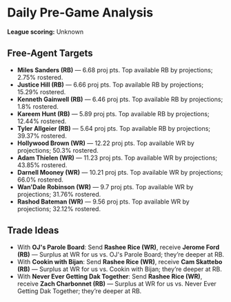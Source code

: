 # Daily Pre-Game Analysis
**League scoring:** Unknown

## Free-Agent Targets
- **Miles Sanders (RB)** — 6.68 proj pts. Top available RB by projections; 2.75% rostered.
- **Justice Hill (RB)** — 6.66 proj pts. Top available RB by projections; 15.29% rostered.
- **Kenneth Gainwell (RB)** — 6.46 proj pts. Top available RB by projections; 1.8% rostered.
- **Kareem Hunt (RB)** — 5.89 proj pts. Top available RB by projections; 12.44% rostered.
- **Tyler Allgeier (RB)** — 5.64 proj pts. Top available RB by projections; 39.37% rostered.
- **Hollywood Brown (WR)** — 12.22 proj pts. Top available WR by projections; 50.3% rostered.
- **Adam Thielen (WR)** — 11.23 proj pts. Top available WR by projections; 43.85% rostered.
- **Darnell Mooney (WR)** — 10.21 proj pts. Top available WR by projections; 66.0% rostered.
- **Wan'Dale Robinson (WR)** — 9.7 proj pts. Top available WR by projections; 31.76% rostered.
- **Rashod Bateman (WR)** — 9.56 proj pts. Top available WR by projections; 32.12% rostered.

## Trade Ideas
- With **OJ's Parole Board**: Send **Rashee Rice (WR)**, receive **Jerome Ford (RB)** — Surplus at WR for us vs. OJ's Parole Board; they’re deeper at RB.
- With **Cookin with Bijan**: Send **Rashee Rice (WR)**, receive **Cam Skattebo (RB)** — Surplus at WR for us vs. Cookin with Bijan; they’re deeper at RB.
- With **Never Ever Getting Dak Together**: Send **Rashee Rice (WR)**, receive **Zach Charbonnet (RB)** — Surplus at WR for us vs. Never Ever Getting Dak Together; they’re deeper at RB.
